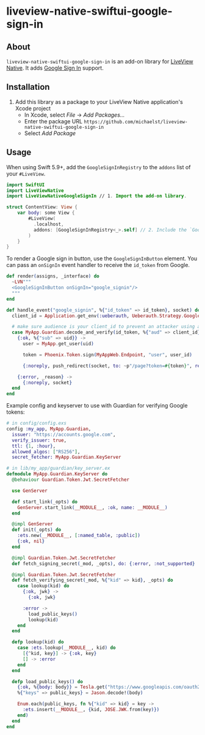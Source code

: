 # liveview-native-swiftui-google-sign-in

## About

`liveview-native-swiftui-google-sign-in` is an add-on library for [LiveView Native](https://github.com/liveview-native/live_view_native). It adds [Google Sign In](https://developers.google.com/identity/sign-in/ios/sign-in) support.

## Installation

1. Add this library as a package to your LiveView Native application's Xcode project
    * In Xcode, select *File* → *Add Packages...*
    * Enter the package URL `https://github.com/michaelst/liveview-native-swiftui-google-sign-in`
    * Select *Add Package*

## Usage

When using Swift 5.9+, add the `GoogleSignInRegistry` to the `addons` list of your `#LiveView`.

```swift
import SwiftUI
import LiveViewNative
import LiveViewNativeGoogleSignIn // 1. Import the add-on library.

struct ContentView: View {
    var body: some View {
        #LiveView(
          .localhost,
          addons: [GoogleSignInRegistry<_>.self] // 2. Include the `GoogleSignInRegistry`.
        )
    }
}
```

To render a Google sign in button, use the `GoogleSignInButton` element. You can pass an `onSignIn` event handler to receive the `id_token` from Google.

```elixir
def render(assigns, _interface) do
  ~LVN"""
  <GoogleSignInButton onSignIn="google_signin"/>
  """
end

def handle_event("google_signin", %{"id_token" => id_token}, socket) do
  client_id = Application.get_env(:ueberauth, Ueberauth.Strategy.Google.OAuth)[:client_id]

  # make sure audience is your client_id to prevent an attacker using a token from another app
  case MyApp.Guardian.decode_and_verify(id_token, %{"aud" => client_id}) do
    {:ok, %{"sub" => uid}} ->
      user = MyApp.get_user(uid)

      token = Phoenix.Token.sign(MyAppWeb.Endpoint, "user", user_id)

      {:noreply, push_redirect(socket, to: ~p"/page?token=#{token}", replace: true)}

    {:error, _reason} ->
      {:noreply, socket}
  end
end
```

Example config and keyserver to use with Guardian for verifying Google tokens:

```elixir
# in config/config.exs
config :my_app, MyApp.Guardian,
  issuer: "https://accounts.google.com",
  verify_issuer: true,
  ttl: {1, :hour},
  allowed_algos: ["RS256"],
  secret_fetcher: MyApp.Guardian.KeyServer

# in lib/my_app/guardian/key_server.ex
defmodule MyApp.Guardian.KeyServer do
  @behaviour Guardian.Token.Jwt.SecretFetcher

  use GenServer

  def start_link(_opts) do
    GenServer.start_link(__MODULE__, :ok, name: __MODULE__)
  end

  @impl GenServer
  def init(_opts) do
    :ets.new(__MODULE__, [:named_table, :public])
    {:ok, nil}
  end

  @impl Guardian.Token.Jwt.SecretFetcher
  def fetch_signing_secret(_mod, _opts), do: {:error, :not_supported}

  @impl Guardian.Token.Jwt.SecretFetcher
  def fetch_verifying_secret(_mod, %{"kid" => kid}, _opts) do
    case lookup(kid) do
      {:ok, jwk} ->
        {:ok, jwk}

      :error ->
        load_public_keys()
        lookup(kid)
    end
  end

  defp lookup(kid) do
    case :ets.lookup(__MODULE__, kid) do
      [{^kid, key}] -> {:ok, key}
      [] -> :error
    end
  end

  defp load_public_keys() do
    {:ok, %{body: body}} = Tesla.get("https://www.googleapis.com/oauth2/v3/certs")
    %{"keys" => public_keys} = Jason.decode!(body)

    Enum.each(public_keys, fn %{"kid" => kid} = key ->
      :ets.insert(__MODULE__, {kid, JOSE.JWK.from(key)})
    end)
  end
end
```
